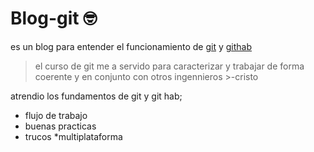 # Blog-git  🤓 
es un blog para entender el funcionamiento de [git](https://github.com/git "git") y [githab](https://github.com "githab")
> el curso de git me a servido para caracterizar y trabajar de forma coerente y en conjunto con otros ingennieros >-cristo

atrendio los fundamentos de git y git hab; 
* flujo de trabajo 
* buenas practicas 
* trucos 
*multiplataforma 

